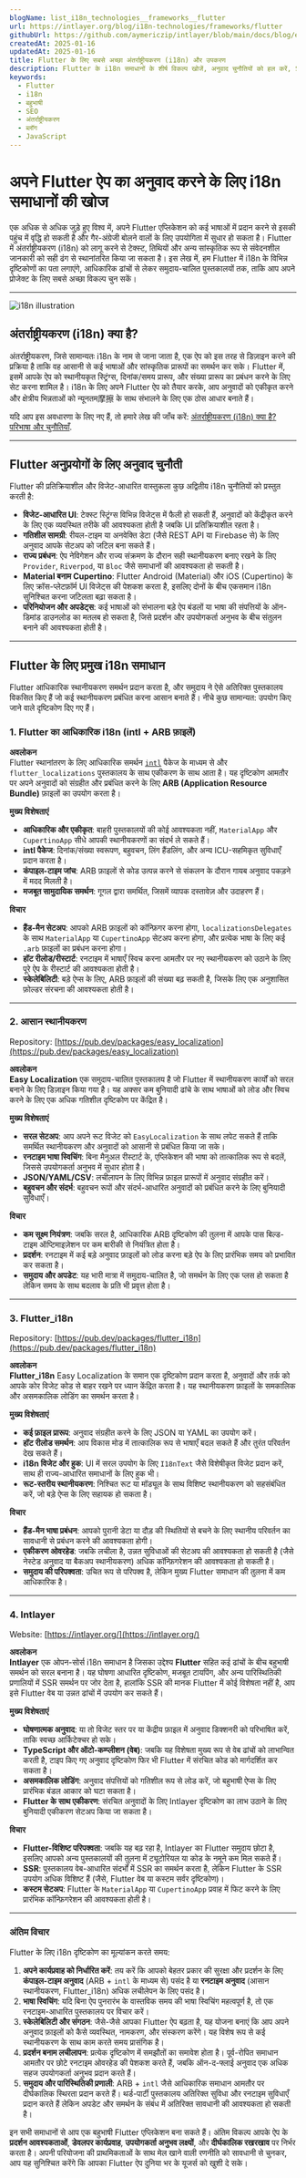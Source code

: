 ```yaml
---
blogName: list_i18n_technologies__frameworks__flutter
url: https://intlayer.org/blog/i18n-technologies/frameworks/flutter
githubUrl: https://github.com/aymericzip/intlayer/blob/main/docs/blog/en/list_i18n_technologies/frameworks/flutter.md
createdAt: 2025-01-16
updatedAt: 2025-01-16
title: Flutter के लिए सबसे अच्छा अंतर्राष्ट्रीयकरण (i18n) और उपकरण
description: Flutter के i18n समाधानों के शीर्ष विकल्प खोजें, अनुवाद चुनौतियों को हल करें, SEO बढ़ाएं और एक वैश्विक वेब अनुभव प्रदान करें.
keywords:
  - Flutter
  - i18n
  - बहुभाषी
  - SEO
  - अंतर्राष्ट्रीयकरण
  - ब्लॉग
  - JavaScript
---
```


# अपने Flutter ऐप का अनुवाद करने के लिए i18n समाधानों की खोज

एक अधिक से अधिक जुड़े हुए विश्व में, अपने Flutter एप्लिकेशन को कई भाषाओं में प्रदान करने से इसकी पहुंच में वृद्धि हो सकती है और गैर-अंग्रेजी बोलने वालों के लिए उपयोगिता में सुधार हो सकता है। Flutter में अंतर्राष्ट्रीयकरण (i18n) को लागू करने से टेक्स्ट, तिथियों और अन्य सांस्कृतिक रूप से संवेदनशील जानकारी को सही ढंग से स्थानांतरित किया जा सकता है। इस लेख में, हम Flutter में i18n के विभिन्न दृष्टिकोणों का पता लगाएंगे, आधिकारिक ढांचों से लेकर समुदाय-चालित पुस्तकालयों तक, ताकि आप अपने प्रोजेक्ट के लिए सबसे अच्छा विकल्प चुन सकें।

---

![i18n illustration](https://github.com/aymericzip/intlayer/blob/main/docs/blog/assets/i18n.webp)

## अंतर्राष्ट्रीयकरण (i18n) क्या है?

अंतर्राष्ट्रीयकरण, जिसे सामान्यतः i18n के नाम से जाना जाता है, एक ऐप को इस तरह से डिज़ाइन करने की प्रक्रिया है ताकि वह आसानी से कई भाषाओं और सांस्कृतिक प्रारूपों का समर्थन कर सके। Flutter में, इसमें आपके ऐप को स्थानीयकृत स्ट्रिंग्स, दिनांक/समय प्रारूप, और संख्या प्रारूप का प्रबंधन करने के लिए सेट करना शामिल है। i18n के लिए अपने Flutter ऐप को तैयार करके, आप अनुवादों को एकीकृत करने और क्षेत्रीय भिन्नताओं को न्यूनतम摩擦 के साथ संभालने के लिए एक ठोस आधार बनाते हैं।

यदि आप इस अवधारणा के लिए नए हैं, तो हमारे लेख की जाँच करें: [अंतर्राष्ट्रीयकरण (i18n) क्या है? परिभाषा और चुनौतियाँ](https://github.com/aymericzip/intlayer/blob/main/docs/blog/hi/what_is_internationalization.md).

---

## Flutter अनुप्रयोगों के लिए अनुवाद चुनौती

Flutter की प्रतिक्रियाशील और विजेट-आधारित वास्तुकला कुछ अद्वितीय i18n चुनौतियों को प्रस्तुत करती है:

- **विजेट-आधारित UI**: टेक्स्ट स्ट्रिंग्स विभिन्न विजेट्स में फैली हो सकती हैं, अनुवादों को केंद्रीकृत करने के लिए एक व्यवस्थित तरीके की आवश्यकता होती है जबकि UI प्रतिक्रियाशील रहता है।
- **गतिशील सामग्री**: रीयल-टाइम या अनवेक्ति डेटा (जैसे REST API या Firebase से) के लिए अनुवाद आपके सेटअप को जटिल बना सकते हैं।
- **राज्य प्रबंधन**: ऐप नेविगेशन और राज्य संक्रमण के दौरान सही स्थानीयकरण बनाए रखने के लिए `Provider`, `Riverpod`, या `Bloc` जैसे समाधानों की आवश्यकता हो सकती है।
- **Material बनाम Cupertino**: Flutter Android (Material) और iOS (Cupertino) के लिए क्रॉस-प्लेटफ़ॉर्म UI विजेट्स की पेशकश करता है, इसलिए दोनों के बीच एकसमान i18n सुनिश्चित करना जटिलता बढ़ा सकता है।
- **परिनियोजन और अपडेट्स**: कई भाषाओं को संभालना बड़े ऐप बंडलों या भाषा की संपत्तियों के ऑन-डिमांड डाउनलोड का मतलब हो सकता है, जिसे प्रदर्शन और उपयोगकर्ता अनुभव के बीच संतुलन बनाने की आवश्यकता होती है।

---

## Flutter के लिए प्रमुख i18n समाधान

Flutter आधिकारिक स्थानीयकरण समर्थन प्रदान करता है, और समुदाय ने ऐसे अतिरिक्त पुस्तकालय विकसित किए हैं जो कई स्थानीयकरण प्रबंधित करना आसान बनाते हैं। नीचे कुछ सामान्यत: उपयोग किए जाने वाले दृष्टिकोण दिए गए हैं।

### 1. Flutter का आधिकारिक i18n (intl + ARB फ़ाइलें)

**अवलोकन**  
Flutter स्थानांतरण के लिए आधिकारिक समर्थन [`intl`](https://pub.dev/packages/intl) पैकेज के माध्यम से और `flutter_localizations` पुस्तकालय के साथ एकीकरण के साथ आता है। यह दृष्टिकोण आमतौर पर अपने अनुवादों को संग्रहीत और प्रबंधित करने के लिए **ARB (Application Resource Bundle)** फ़ाइलों का उपयोग करता है।

**मुख्य विशेषताएं**

- **आधिकारिक और एकीकृत**: बाहरी पुस्तकालयों की कोई आवश्यकता नहीं, `MaterialApp` और `CupertinoApp` सीधे आपकी स्थानीयकरणों का संदर्भ ले सकते हैं।
- **intl पैकेज**: दिनांक/संख्या स्वरूपण, बहुवचन, लिंग हैंडलिंग, और अन्य ICU-सहमिकृत सुविधाएँ प्रदान करता है।
- **कंपाइल-टाइम जांच**: ARB फ़ाइलों से कोड उत्पन्न करने से संकलन के दौरान गायब अनुवाद पकड़ने में मदद मिलती है।
- **मजबूत सामुदायिक समर्थन**: गूगल द्वारा समर्थित, जिसमें व्यापक दस्तावेज़ और उदाहरण हैं।

**विचार**

- **हैंड-मैन सेटअप**: आपको ARB फ़ाइलों को कॉन्फ़िगर करना होगा, `localizationsDelegates` के साथ `MaterialApp` या `CupertinoApp` सेटअप करना होगा, और प्रत्येक भाषा के लिए कई `.arb` फ़ाइलों का प्रबंधन करना होगा।
- **हॉट रीलोड/रीस्टार्ट**: रनटाइम में भाषाएँ स्विच करना आमतौर पर नए स्थानीयकरण को उठाने के लिए पूरे ऐप के रीस्टार्ट की आवश्यकता होती है।
- **स्केलेबिलिटी**: बड़े ऐप्स के लिए, ARB फ़ाइलों की संख्या बढ़ सकती है, जिसके लिए एक अनुशासित फ़ोल्डर संरचना की आवश्यकता होती है।

---

### 2. आसान स्थानीयकरण

Repository: [https://pub.dev/packages/easy_localization](https://pub.dev/packages/easy_localization)

**अवलोकन**  
**Easy Localization** एक समुदाय-चालित पुस्तकालय है जो Flutter में स्थानीयकरण कार्यों को सरल बनाने के लिए डिज़ाइन किया गया है। यह अक्सर कम बुनियादी ढांचे के साथ भाषाओं को लोड और स्विच करने के लिए एक अधिक गतिशील दृष्टिकोण पर केंद्रित है।

**मुख्य विशेषताएं**

- **सरल सेटअप**: आप अपने रूट विजेट को `EasyLocalization` के साथ लपेट सकते हैं ताकि समर्थित स्थानीयकरण और अनुवादों को आसानी से प्रबंधित किया जा सके।
- **रनटाइम भाषा स्विचिंग**: बिना मैनुअल रीस्टार्ट के, एप्लिकेशन की भाषा को तात्कालिक रूप से बदलें, जिससे उपयोगकर्ता अनुभव में सुधार होता है।
- **JSON/YAML/CSV**: लचीलापन के लिए विभिन्न फ़ाइल प्रारूपों में अनुवाद संग्रहीत करें।
- **बहुवचन और संदर्भ**: बहुवचन रूपों और संदर्भ-आधारित अनुवादों को प्रबंधित करने के लिए बुनियादी सुविधाएँ।

**विचार**

- **कम सूक्ष्म नियंत्रण**: जबकि सरल है, आधिकारिक ARB दृष्टिकोण की तुलना में आपके पास बिल्ड-टाइम ऑप्टिमाइज़ेशन पर कम बारीकी से नियंत्रित होता है।
- **प्रदर्शन**: रनटाइम में कई बड़े अनुवाद फ़ाइलों को लोड करना बड़े ऐप के लिए प्रारंभिक समय को प्रभावित कर सकता है।
- **समुदाय और अपडेट**: यह भारी मात्रा में समुदाय-चालित है, जो समर्थन के लिए एक प्लस हो सकता है लेकिन समय के साथ बदलाव के प्रति भी प्रवृत्त होता है।

---

### 3. Flutter_i18n

Repository: [https://pub.dev/packages/flutter_i18n](https://pub.dev/packages/flutter_i18n)

**अवलोकन**  
**Flutter_i18n** Easy Localization के समान एक दृष्टिकोण प्रदान करता है, अनुवादों और तर्क को आपके कोर विजेट कोड से बाहर रखने पर ध्यान केंद्रित करता है। यह स्थानीयकरण फ़ाइलों के समकालिक और असमकालिक लोडिंग का समर्थन करता है।

**मुख्य विशेषताएं**

- **कई फ़ाइल प्रारूप**: अनुवाद संग्रहीत करने के लिए JSON या YAML का उपयोग करें।
- **हॉट रीलोड समर्थन**: आप विकास मोड में तात्कालिक रूप से भाषाएँ बदल सकते हैं और तुरंत परिवर्तन देख सकते हैं।
- **i18n विजेट और हुक**: UI में सरल उपयोग के लिए `I18nText` जैसे विशेषीकृत विजेट प्रदान करें, साथ ही राज्य-आधारित समाधानों के लिए हुक भी।
- **रूट-स्तरीय स्थानीयकरण**: निश्चित रूट या मॉड्यूल के साथ विशिष्ट स्थानीयकरण को सहसंबंधित करें, जो बड़े ऐप्स के लिए सहायक हो सकता है।

**विचार**

- **हैंड-मैन भाषा प्रबंधन**: आपको पुरानी डेटा या दौड़ की स्थितियों से बचने के लिए स्थानीय परिवर्तन का सावधानी से प्रबंधन करने की आवश्यकता होगी।
- **एकीकरण ओवरहेड**: जबकि लचीला है, उन्नत सुविधाओं की सेटअप की आवश्यकता हो सकती है (जैसे नेस्टेड अनुवाद या बैकअप स्थानीयकरण) अधिक कॉन्फ़िगरेशन की आवश्यकता हो सकती है।
- **समुदाय की परिपक्वता**: उचित रूप से परिपक्व है, लेकिन मुख्य Flutter समाधान की तुलना में कम आधिकारिक है।

---

### 4. Intlayer

Website: [https://intlayer.org/](https://intlayer.org/)

**अवलोकन**  
**Intlayer** एक ओपन-सोर्स i18n समाधान है जिसका उद्देश्य **Flutter** सहित कई ढांचों के बीच बहुभाषी समर्थन को सरल बनाना है। यह घोषणा आधारित दृष्टिकोण, मजबूत टायपिंग, और अन्य पारिस्थितिकी प्रणालियों में SSR समर्थन पर जोर देता है, हालांकि SSR की मानक Flutter में कोई विशेषता नहीं है, आप इसे Flutter वेब या उन्नत ढांचों में उपयोग कर सकते हैं।

**मुख्य विशेषताएं**

- **घोषणात्मक अनुवाद**: या तो विजेट स्तर पर या केंद्रीय फ़ाइल में अनुवाद डिक्शनरी को परिभाषित करें, ताकि स्वच्छ आर्किटेक्चर हो सके।
- **TypeScript और ऑटो-कम्प्लीशन (वेब)**: जबकि यह विशेषता मुख्य रूप से वेब ढांचों को लाभान्वित करती है, टाइप किए गए अनुवाद दृष्टिकोण फिर भी Flutter में संरचित कोड को मार्गदर्शित कर सकता है।
- **असमकालिक लोडिंग**: अनुवाद संपत्तियों को गतिशील रूप से लोड करें, जो बहुभाषी ऐप्स के लिए प्रारंभिक बंडल आकार को घटा सकता है।
- **Flutter के साथ एकीकरण**: संरचित अनुवादों के लिए Intlayer दृष्टिकोण का लाभ उठाने के लिए बुनियादी एकीकरण सेटअप किया जा सकता है।

**विचार**

- **Flutter-विशिष्ट परिपक्वता**: जबकि यह बढ़ रहा है, Intlayer का Flutter समुदाय छोटा है, इसलिए आपको अन्य पुस्तकालयों की तुलना में ट्यूटोरियल या कोड के नमूने कम मिल सकते हैं।
- **SSR**: पुस्तकालय वेब-आधारित संदर्भों में SSR का समर्थन करता है, लेकिन Flutter के SSR उपयोग अधिक विशिष्ट हैं (जैसे, Flutter वेब या कस्टम सर्वर दृष्टिकोण)।
- **कस्टम सेटअप**: Flutter के `MaterialApp` या `CupertinoApp` प्रवाह में फिट करने के लिए प्रारंभिक कॉन्फ़िगरेशन की आवश्यकता होती है।

---

### अंतिम विचार

Flutter के लिए i18n दृष्टिकोण का मूल्यांकन करते समय:

1. **अपने कार्यप्रवाह को निर्धारित करें**: तय करें कि आपको बेहतर प्रकार की सुरक्षा और प्रदर्शन के लिए **कंपाइल-टाइम अनुवाद** (ARB + `intl` के माध्यम से) पसंद है या **रनटाइम अनुवाद** (आसान स्थानीयकरण, Flutter_i18n) अधिक लचीलेपन के लिए पसंद है।
2. **भाषा स्विचिंग**: यदि बिना ऐप पुनरारंभ के वास्तविक समय की भाषा स्विचिंग महत्वपूर्ण है, तो एक रनटाइम-आधारित पुस्तकालय पर विचार करें।
3. **स्केलेबिलिटी और संगठन**: जैसे-जैसे आपका Flutter ऐप बढ़ता है, यह योजना बनाएं कि आप अपने अनुवाद फ़ाइलों को कैसे व्यवस्थित, नामकरण, और संस्करण करेंगे। यह विशेष रूप से कई स्थानीयकरण के साथ काम करते समय प्रासंगिक है।
4. **प्रदर्शन बनाम लचीलापन**: प्रत्येक दृष्टिकोण में समझौतों का समावेश होता है। पूर्व-रोपित समाधान आमतौर पर छोटे रनटाइम ओवरहेड की पेशकश करते हैं, जबकि ऑन-द-फ्लाई अनुवाद एक अधिक सहज उपयोगकर्ता अनुभव प्रदान करते हैं।
5. **समुदाय और पारिस्थितिकी प्रणाली**: ARB + `intl` जैसे आधिकारिक समाधान आमतौर पर दीर्घकालिक स्थिरता प्रदान करते हैं। थर्ड-पार्टी पुस्तकालय अतिरिक्त सुविधा और रनटाइम सुविधाएँ प्रदान करते हैं लेकिन अपडेट और समर्थन के संबंध में अतिरिक्त सावधानी की आवश्यकता हो सकती है।

इन सभी समाधानों से आप एक बहुभाषी Flutter एप्लिकेशन बना सकते हैं। अंतिम विकल्प आपके ऐप के **प्रदर्शन आवश्यकताओं**, **डेवलपर कार्यप्रवाह**, **उपयोगकर्ता अनुभव लक्ष्यों**, और **दीर्घकालिक रखरखाव** पर निर्भर करता है। अपनी परियोजना की प्राथमिकताओं के साथ मेल खाने वाली रणनीति को सावधानी से चुनकर, आप यह सुनिश्चित करेंगे कि आपका Flutter ऐप दुनिया भर के यूजर्स को खुशी दे सके।
